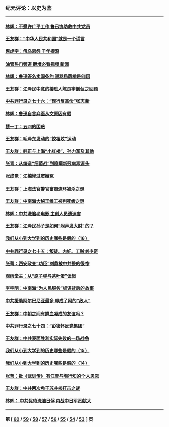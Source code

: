### 纪元评论：以史为鉴
---
#### [林辉：不愿许广平工作 鲁迅协助救中共党员](../../pages/nsc1028/n13732075.md?05110330) 
#### [王友群：“中华人民共和国”就是一个谎言](../../pages/nsc1028/n13729052.md?05110330) 
#### [惠虎宇：俄乌恩怨 千年探源](../../pages/nsc1028/n13727306.md?05110330) 
#### [油管热门频道 翻墙必看视频 新闻](ok?05110330)
#### [林辉：鲁迅签名卖国条约 谩骂杨荫榆是何因](../../pages/nsc1028/n13728824.md?05110330) 
#### [王友群：江泽民中意的接班人陈良宇倒台之回顾](../../pages/nsc1028/n13727137.md?05110330) 
#### [中共罪行录之七十六：“现行反革命”张志新](../../pages/nsc1028/n13726926.md?05110330) 
#### [林辉：鲁迅自言弃医从文原因有假](../../pages/nsc1028/n13727240.md?05110330) 
#### [楚一丁：五四的困惑](../../pages/nsc1028/n13725250.md?05110330) 
#### [王友群：毛泽东发动的“挖祖坟”运动](../../pages/nsc1028/n13723639.md?05110330) 
#### [王友群：韩正与上海“小红楼”、孙力军及其他](../../pages/nsc1028/n13719454.md?05110330) 
#### [张青：从编造“细菌战”到隐瞒新冠病毒源头](../../pages/nsc1028/n13713424.md?05110330) 
#### [张成觉：江楠惨过窦娥冤](../../pages/nsc1028/n13713593.md?05110330) 
#### [王友群：上海法官警官富商连环被杀之谜](../../pages/nsc1028/n13712763.md?05110330) 
#### [王友群：中南海大秘王维工被判死缓之谜](../../pages/nsc1028/n13705201.md?05110330) 
#### [林辉：中共洗脑老电影 主创人员遭迫害](../../pages/nsc1028/n13699437.md?05110330) 
#### [王友群：江泽民孙子是如何“闷声发大财”的？](../../pages/nsc1028/n13693213.md?05110330) 
#### [我们从小到大学到的历史哪些是假的（16）](../../pages/nsc1028/n13692503.md?05110330) 
#### [中共罪行录之七十五：叛徒、内奸、工贼刘少奇](../../pages/nsc1028/n13688599.md?05110330) 
#### [张菁：西安政变“功臣”刘鼎被中共整的很惨](../../pages/nsc1028/n13679371.md?05110330) 
#### [观雨堂主：从“原子弹与茶叶蛋”谈起](../../pages/nsc1028/n13677405.md?05110330) 
#### [李宇明：中南海“为人民服务”标语背后的故事](../../pages/nsc1028/n13677266.md?05110330) 
#### [中共援助阿尔巴尼亚最多 却成了阿的“敌人”](../../pages/nsc1028/n13675049.md?05110330) 
#### [王友群：中朝之间有鲜血凝成的友谊吗？](../../pages/nsc1028/n13660401.md?05110330) 
#### [中共罪行录之七十四：“彭德怀反党集团”](../../pages/nsc1028/n13655741.md?05110330) 
#### [王友群：中共表面胜利实际失败的一场战争](../../pages/nsc1028/n13643934.md?05110330) 
#### [我们从小到大学到的历史哪些是假的（15）](../../pages/nsc1028/n13632791.md?05110330) 
#### [我们从小到大学到的历史哪些是假的（14）](../../pages/nsc1028/n13630207.md?05110330) 
#### [张菁：批《武训传》 有江青与陶行知的个人恩怨](../../pages/nsc1028/n13629055.md?05110330) 
#### [王友群：中共两次免于苏共核打击之谜](../../pages/nsc1028/n13624529.md?05110330) 
#### [林辉： 中共优待洗脑日俘 内战中日军贡献大](../../pages/nsc1028/n13624644.md?05110330) 

---
#### 第 [ [60](./60.md?05110330) / [59](./59.md?05110330) / [58](./58.md?05110330) / [57](./57.md?05110330) / [56](./56.md?05110330) / [55](./55.md?05110330) / [54](./54.md?05110330) / [53](./53.md?05110330) ] 页
